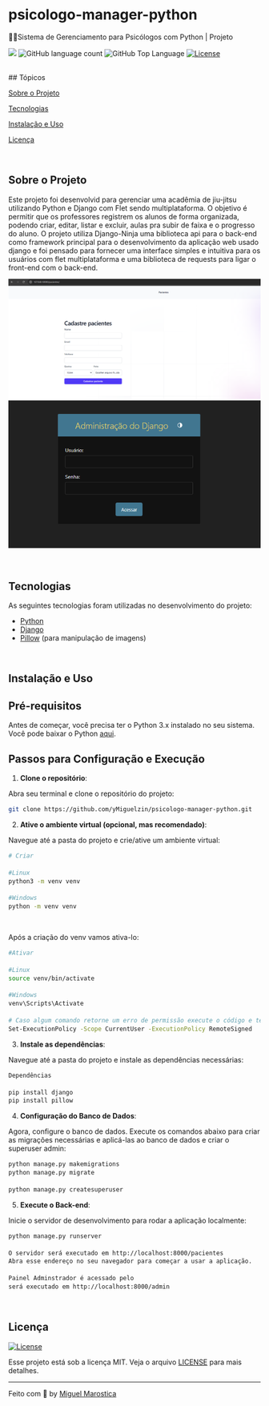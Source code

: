 # psicologo-manager-python
🧑‍⚕️Sistema de Gerenciamento para Psicólogos com Python | Projeto 

<p>
  <img src="https://img.shields.io/badge/made%20by-Miguel%20Marostica-6558C3?style=flat-square">
  <img alt="GitHub language count" src="https://img.shields.io/github/languages/count/yMiguelzin/psicologo-manager-python?color=6558C3&style=flat-square">
  <img alt="GitHub Top Language" src="https://img.shields.io/github/languages/top/yMiguelzin/psicologo-manager-python?color=6558C3&style=flat-square">
  <a href="https://opensource.org/licenses/MIT">
    <img alt="License" src="https://img.shields.io/badge/license-MIT-6558C3?style=flat-square">
  </a>
  
</p>

<br>
## Tópicos

[Sobre o Projeto](#sobre-o-projeto)

[Tecnologias](#tecnologias)

[Instalação e Uso](#instalação-e-uso)

[Licença](#licença)

<br>

## Sobre o Projeto

Este projeto foi desenvolvid para gerenciar uma acadêmia de jiu-jitsu utilizando Python e Django com Flet sendo multiplataforma. O objetivo é permitir que os professores registrem os alunos de forma organizada, podendo criar, editar, listar e excluir, aulas pra subir de faixa e o progresso do aluno. O projeto utiliza Django-Ninja uma biblioteca api para o back-end como framework principal para o desenvolvimento da aplicação web usado django e foi pensado para fornecer uma interface simples e intuitiva para os usuários com flet multiplataforma e uma biblioteca de requests para ligar o front-end com o back-end.

<p align="center">
  <img src="pacientes.png" alt="Imagem 1">
  <img src="admin.png" alt="Imagem 2">
</p>

<br>

## Tecnologias

As seguintes tecnologias foram utilizadas no desenvolvimento do projeto:

- [Python](https://www.python.org/)
- [Django](https://www.djangoproject.com/)
- [Pillow](https://python-pillow.org/) (para manipulação de imagens)

<br>

## Instalação e Uso

## Pré-requisitos

Antes de começar, você precisa ter o Python 3.x instalado no seu sistema. Você pode baixar o Python [aqui](https://www.python.org/downloads/).

## Passos para Configuração e Execução

1. **Clone o repositório**:

  Abra seu terminal e clone o repositório do projeto:

  ```bash
  git clone https://github.com/yMiguelzin/psicologo-manager-python.git

  ```
2. **Ative o ambiente virtual (opcional, mas recomendado)**:

  Navegue até a pasta do projeto e crie/ative um ambiente virtual:

  ```bash
  # Criar
    
  #Linux
  python3 -m venv venv
    
  #Windows
  python -m venv venv
  ```

<br>

Após a criação do venv vamos ativa-lo:

  ```bash
  #Ativar

  #Linux
  source venv/bin/activate
  
  #Windows
  venv\Scripts\Activate

  # Caso algum comando retorne um erro de permissão execute o código e tente novamente:
  Set-ExecutionPolicy -Scope CurrentUser -ExecutionPolicy RemoteSigned

  ```

3. **Instale as dependências**:

  Navegue até a pasta do projeto e instale as dependências necessárias:

  ```bash
  Dependências

  pip install django
  pip install pillow

  ```

4. **Configuração do Banco de Dados**:

  Agora, configure o banco de dados. Execute os comandos abaixo para criar as migrações necessárias e aplicá-las ao banco de dados e criar o superuser admin:
  
  ```bash
  python manage.py makemigrations
  python manage.py migrate

  python manage.py createsuperuser

  ```
5. **Execute o Back-end**:

  Inicie o servidor de desenvolvimento para rodar a aplicação localmente:
  
  ```bash
  python manage.py runserver

  O servidor será executado em http://localhost:8000/pacientes
  Abra esse endereço no seu navegador para começar a usar a aplicação.

  Painel Adminstrador é acessado pelo
  será executado em http://localhost:8000/admin
  
  ```

  <br>
  
## Licença
<a href="https://opensource.org/licenses/MIT">
    <img alt="License" src="https://img.shields.io/badge/license-MIT-6558C3?style=flat-square">
</a>

<br>


Esse projeto está sob a licença MIT. Veja o arquivo [LICENSE](/LICENSE) para mais detalhes.

---

Feito com :purple_heart: by [Miguel Marostica](https://github.com/yMiguelzin)

